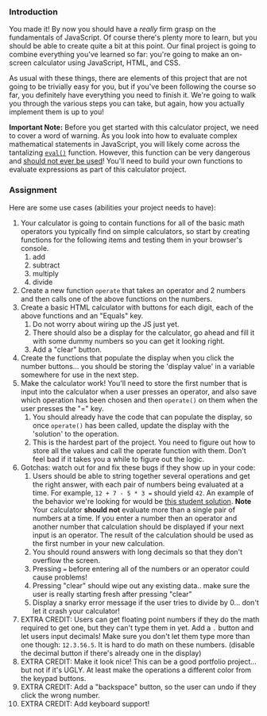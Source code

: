 ### Introduction

You made it! By now you should have a _really_ firm grasp on the fundamentals of JavaScript. Of course there's plenty more to learn, but you should be able to create quite a bit at this point. Our final project is going to combine everything you've learned so far: you're going to make an on-screen calculator using JavaScript, HTML, and CSS.

As usual with these things, there are elements of this project that are not going to be trivially easy for you, but if you've been following the course so far, you definitely have everything you need to finish it. We're going to walk you through the various steps you can take, but again, how you actually implement them is up to you!

**Important Note:** Before you get started with this calculator project, we need to cover a word of warning. As you look into how to evaluate complex mathematical statements in JavaScript, you will likely come across the tantalizing [`eval()`](https://developer.mozilla.org/en-US/docs/Web/JavaScript/Reference/Global_Objects/eval) function. However, this function can be very dangerous and [should not ever be used](https://developer.mozilla.org/en-US/docs/Web/JavaScript/Reference/Global_Objects/eval#Never_use_eval!)! You'll need to build your own functions to evaluate expressions as part of this calculator project.

### Assignment

<div class="lesson-content__panel" markdown="1">
Here are some use cases (abilities your project needs to have):

1. Your calculator is going to contain functions for all of the basic math operators you typically find on simple calculators, so start by creating functions for the following items and testing them in your browser's console.
   1. add
   2. subtract
   3. multiply
   4. divide
2. Create a new function `operate` that takes an operator and 2 numbers and then calls one of the above functions on the numbers.
3. Create a basic HTML calculator with buttons for each digit, each of the above functions and an "Equals" key.
   1. Do not worry about wiring up the JS just yet.
   2. There should also be a display for the calculator, go ahead and fill it with some dummy numbers so you can get it looking right.
   3. Add a "clear" button.
4. Create the functions that populate the display when you click the number buttons... you should be storing the 'display value' in a variable somewhere for use in the next step.
5. Make the calculator work! You'll need to store the first number that is input into the calculator when a user presses an operator, and also save which operation has been chosen and then `operate()` on them when the user presses the "=" key.
   1. You should already have the code that can populate the display, so once `operate()` has been called, update the display with the 'solution' to the operation.
   2. This is the hardest part of the project. You need to figure out how to store all the values and call the operate function with them. Don't feel bad if it takes you a while to figure out the logic.
6. Gotchas: watch out for and fix these bugs if they show up in your code:
   1. Users should be able to string together several operations and get the right answer, with each pair of numbers being evaluated at a time. For example, `12 + 7 - 5 * 3 =` should yield `42`. An example of the behavior we're looking for would be [this student solution](https://mrbuddh4.github.io/calculator/). **Note** Your calculator **should not** evaluate more than a single pair of numbers at a time. If you enter a number then an operator and another number that calculation should be displayed if your next input is an operator. The result of the calculation should be used as the first number in your new calculation.
   2. You should round answers with long decimals so that they don't overflow the screen.
   3. Pressing `=` before entering all of the numbers or an operator could cause problems!
   4. Pressing "clear" should wipe out any existing data.. make sure the user is really starting fresh after pressing "clear"
   5. Display a snarky error message if the user tries to divide by 0... don't let it crash your calculator!
7. EXTRA CREDIT: Users can get floating point numbers if they do the math required to get one, but they can't type them in yet. Add a `.` button and let users input decimals! Make sure you don't let them type more than one though: `12.3.56.5`. It is hard to do math on these numbers. \(disable the decimal button if there's already one in the display\)
8. EXTRA CREDIT: Make it look nice! This can be a good portfolio project... but not if it's UGLY. At least make the operations a different color from the keypad buttons.
9. EXTRA CREDIT: Add a "backspace" button, so the user can undo if they click the wrong number.
10. EXTRA CREDIT: Add keyboard support!
</div>

